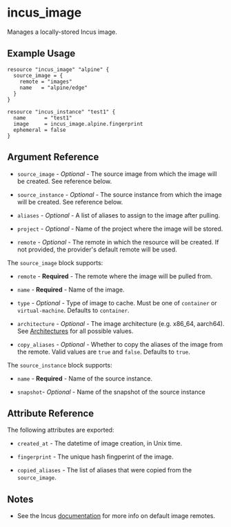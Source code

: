 # incus_image

Manages a locally-stored Incus image.

## Example Usage

```hcl
resource "incus_image" "alpine" {
  source_image = {
    remote = "images"
    name   = "alpine/edge"
  }
}

resource "incus_instance" "test1" {
  name      = "test1"
  image     = incus_image.alpine.fingerprint
  ephemeral = false
}
```

## Argument Reference

* `source_image` - *Optional* - The source image from which the image will be created. See reference below.

* `source_instance` - *Optional* - The source instance from which the image will be created. See reference below.

* `aliases` - *Optional* - A list of aliases to assign to the image after
	pulling.

* `project` - *Optional* - Name of the project where the image will be stored.

* `remote` - *Optional* - The remote in which the resource will be created. If
	not provided, the provider's default remote will be used.

The `source_image` block supports:

* `remote` - **Required** - The remote where the image will be pulled from.

* `name` - **Required** - Name of the image.

* `type` - *Optional* - Type of image to cache. Must be one of `container` or
  `virtual-machine`. Defaults to `container`.

* `architecture` - *Optional* - The image architecture (e.g. x86_64, aarch64). See [Architectures](https://linuxcontainers.org/incus/docs/main/architectures/) for all possible values.

* `copy_aliases` - *Optional* - Whether to copy the aliases of the image from
  the remote. Valid values are `true` and `false`. Defaults to `true`.

The `source_instance` block supports:

* `name` - **Required** - Name of the source instance.

* `snapshot`- *Optional* - Name of the snapshot of the source instance

## Attribute Reference

The following attributes are exported:

* `created_at` - The datetime of image creation, in Unix time.

* `fingerprint` - The unique hash fingperint of the image.

* `copied_aliases` - The list of aliases that were copied from the
  `source_image`.

## Notes

* See the Incus [documentation](https://linuxcontainers.org/incus/docs/main/howto/images_remote) for more info on default image remotes.
